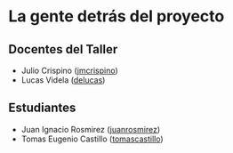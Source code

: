 # La gente detrás del proyecto

## Docentes del Taller

* Julio Crispino ([jmcrispino](https://github.com/jmcrispino))
* Lucas Videla ([delucas](https://github.com/delucas))

## Estudiantes

* Juan Ignacio Rosmirez ([juanrosmirez](https://github.com/juanrosmirez))
* Tomas Eugenio Castillo ([tomascastillo](https://github.com/tomascastillo))
